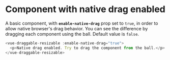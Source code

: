 # Component with native drag enabled

A basic component, with <b>`enable-native-drag`</b> prop set to `true`, in order to allow native browser's drag behavior. You can see the difference by dragging each component using the ball. Default value is `false`.

~~~js
<vue-draggable-resizable :enable-native-drag="true">
  <p>Native drag enabled. Try to drag the component from the ball.</p>
</vue-draggable-resizable>
~~~

